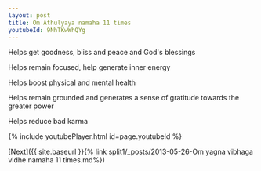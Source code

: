 ```yaml
---
layout: post
title: Om Athulyaya namaha 11 times
youtubeId: 9NhTKwWhQYg
---
```

 
 
Helps get goodness, bliss and peace and God's blessings
 
Helps remain focused, help generate inner energy 
 
Helps boost physical and mental health 
 
Helps remain grounded and generates a sense of gratitude towards the greater power 
 
Helps reduce bad karma
 
 
 
 


{% include youtubePlayer.html id=page.youtubeId %}
 
[Next]({{ site.baseurl }}{% link  split1/_posts/2013-05-26-Om yagna vibhaga vidhe namaha 11 times.md%})
 
